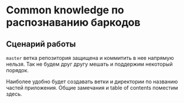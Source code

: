 # Common knowledge по распознаванию баркодов

## Сценарий работы

`master` ветка репозитория защищена и коммитить в нее напрямую нельзя. Так не будем друг другу мешать и поддержим некоторый порядок.

Наиболее удобно будет создавать ветки и директории по названию частей приложения. Общие замечания и table of contents поместим здесь.

